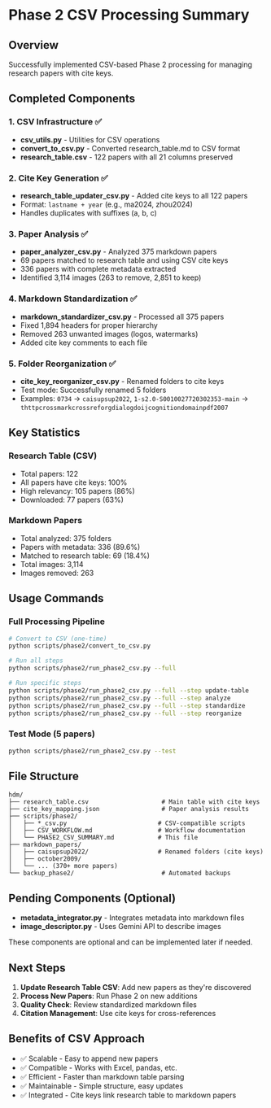 # Phase 2 CSV Processing Summary

## Overview
Successfully implemented CSV-based Phase 2 processing for managing research papers with cite keys.

## Completed Components

### 1. CSV Infrastructure ✅
- **csv_utils.py** - Utilities for CSV operations
- **convert_to_csv.py** - Converted research_table.md to CSV format
- **research_table.csv** - 122 papers with all 21 columns preserved

### 2. Cite Key Generation ✅
- **research_table_updater_csv.py** - Added cite keys to all 122 papers
- Format: `lastname + year` (e.g., ma2024, zhou2024)
- Handles duplicates with suffixes (a, b, c)

### 3. Paper Analysis ✅
- **paper_analyzer_csv.py** - Analyzed 375 markdown papers
- 69 papers matched to research table and using CSV cite keys
- 336 papers with complete metadata extracted
- Identified 3,114 images (263 to remove, 2,851 to keep)

### 4. Markdown Standardization ✅
- **markdown_standardizer_csv.py** - Processed all 375 papers
- Fixed 1,894 headers for proper hierarchy
- Removed 263 unwanted images (logos, watermarks)
- Added cite key comments to each file

### 5. Folder Reorganization ✅
- **cite_key_reorganizer_csv.py** - Renamed folders to cite keys
- Test mode: Successfully renamed 5 folders
- Examples: `0734` → `caisupsup2022`, `1-s2.0-S0010027720302353-main` → `thttpcrossmarkcrossreforgdialogdoijcognitiondomainpdf2007`

## Key Statistics

### Research Table (CSV)
- Total papers: 122
- All papers have cite keys: 100%
- High relevancy: 105 papers (86%)
- Downloaded: 77 papers (63%)

### Markdown Papers
- Total analyzed: 375 folders
- Papers with metadata: 336 (89.6%)
- Matched to research table: 69 (18.4%)
- Total images: 3,114
- Images removed: 263

## Usage Commands

### Full Processing Pipeline
```bash
# Convert to CSV (one-time)
python scripts/phase2/convert_to_csv.py

# Run all steps
python scripts/phase2/run_phase2_csv.py --full

# Run specific steps
python scripts/phase2/run_phase2_csv.py --full --step update-table
python scripts/phase2/run_phase2_csv.py --full --step analyze
python scripts/phase2/run_phase2_csv.py --full --step standardize
python scripts/phase2/run_phase2_csv.py --full --step reorganize
```

### Test Mode (5 papers)
```bash
python scripts/phase2/run_phase2_csv.py --test
```

## File Structure
```
hdm/
├── research_table.csv                    # Main table with cite keys
├── cite_key_mapping.json                 # Paper analysis results
├── scripts/phase2/
│   ├── *_csv.py                         # CSV-compatible scripts
│   ├── CSV_WORKFLOW.md                  # Workflow documentation
│   └── PHASE2_CSV_SUMMARY.md            # This file
├── markdown_papers/
│   ├── caisupsup2022/                   # Renamed folders (cite keys)
│   ├── october2009/
│   └── ... (370+ more papers)
└── backup_phase2/                        # Automated backups
```

## Pending Components (Optional)
- **metadata_integrator.py** - Integrates metadata into markdown files
- **image_descriptor.py** - Uses Gemini API to describe images

These components are optional and can be implemented later if needed.

## Next Steps

1. **Update Research Table CSV**: Add new papers as they're discovered
2. **Process New Papers**: Run Phase 2 on new additions
3. **Quality Check**: Review standardized markdown files
4. **Citation Management**: Use cite keys for cross-references

## Benefits of CSV Approach
- ✅ Scalable - Easy to append new papers
- ✅ Compatible - Works with Excel, pandas, etc.
- ✅ Efficient - Faster than markdown table parsing
- ✅ Maintainable - Simple structure, easy updates
- ✅ Integrated - Cite keys link research table to markdown papers
